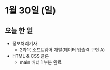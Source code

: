 # 1월 30일 (일)

## 오늘 한 일

* 정보처리기사
  * 2과목 소프트웨어 개발(데이터 입출력 구현 A)
* HTML & CSS 클론
  * main 배너 1 부분 완료
